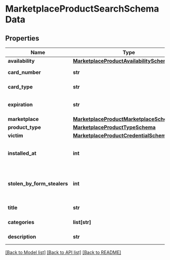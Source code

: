 # MarketplaceProductSearchSchemaData


## Properties
Name | Type | Description | Notes
------------ | ------------- | ------------- | -------------
**availability** | [**MarketplaceProductAvailabilitySchema**](MarketplaceProductAvailabilitySchema.md) |  | 
**card_number** | **str** | Credit card number. | [optional] 
**card_type** | **str** | Credit card type. | 
**expiration** | **str** | Credit card expiration date. | 
**marketplace** | [**MarketplaceProductMarketplaceSchema**](MarketplaceProductMarketplaceSchema.md) |  | 
**product_type** | [**MarketplaceProductTypeSchema**](MarketplaceProductTypeSchema.md) |  | 
**victim** | [**MarketplaceProductCredentialSchemaVictim**](MarketplaceProductCredentialSchemaVictim.md) |  | 
**installed_at** | **int** | Timestamp when bot was installed. | 
**stolen_by_form_stealers** | **int** | Count of stolen credentials in this package. | 
**title** | **str** | Product title. | 
**categories** | **list[str]** | Product categories. | 
**description** | **str** | Product description. | 

[[Back to Model list]](../README.md#documentation-for-models) [[Back to API list]](../README.md#documentation-for-api-endpoints) [[Back to README]](../README.md)


